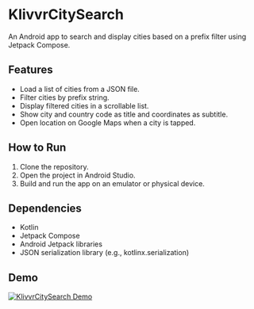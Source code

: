 # KlivvrCitySearch

An Android app to search and display cities based on a prefix filter using Jetpack Compose.

## Features

- Load a list of cities from a JSON file.
- Filter cities by prefix string.
- Display filtered cities in a scrollable list.
- Show city and country code as title and coordinates as subtitle.
- Open location on Google Maps when a city is tapped.

## How to Run

1. Clone the repository.
2. Open the project in Android Studio.
3. Build and run the app on an emulator or physical device.

## Dependencies

- Kotlin
- Jetpack Compose
- Android Jetpack libraries
- JSON serialization library (e.g., kotlinx.serialization)

## Demo

[![KlivvrCitySearch Demo](https://img.youtube.com/vi/TelkbZSvvAg/0.jpg)](https://www.youtube.com/watch?v=TelkbZSvvAg)
